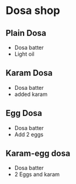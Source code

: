 # Dosa shop

## Plain Dosa
* Dosa batter
* Light oil

## Karam Dosa
* Dosa batter
* added karam

## Egg Dosa
* Dosa batter
* Add 2 eggs

## Karam-egg dosa
* Dosa batter
* 2 Eggs and karam